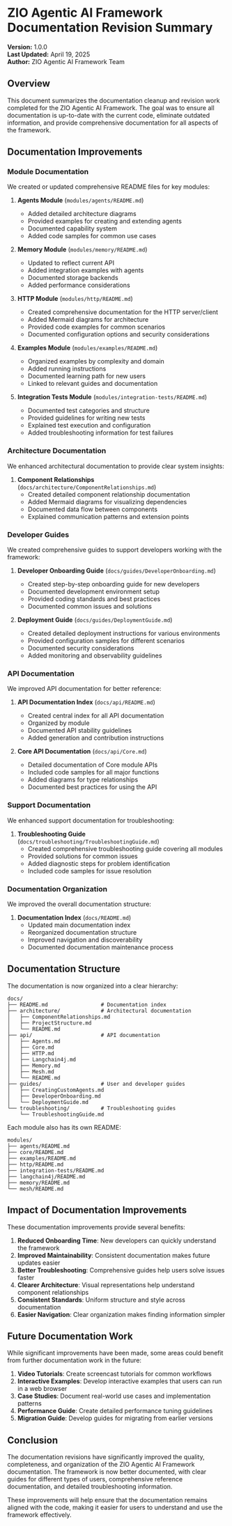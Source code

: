 # ZIO Agentic AI Framework Documentation Revision Summary

**Version:** 1.0.0  
**Last Updated:** April 19, 2025  
**Author:** ZIO Agentic AI Framework Team  

## Overview

This document summarizes the documentation cleanup and revision work completed for the ZIO Agentic AI Framework. The goal was to ensure all documentation is up-to-date with the current code, eliminate outdated information, and provide comprehensive documentation for all aspects of the framework.

## Documentation Improvements

### Module Documentation

We created or updated comprehensive README files for key modules:

1. **Agents Module** (`modules/agents/README.md`)
   - Added detailed architecture diagrams
   - Provided examples for creating and extending agents
   - Documented capability system
   - Added code samples for common use cases

2. **Memory Module** (`modules/memory/README.md`)
   - Updated to reflect current API
   - Added integration examples with agents
   - Documented storage backends
   - Added performance considerations

3. **HTTP Module** (`modules/http/README.md`)
   - Created comprehensive documentation for the HTTP server/client
   - Added Mermaid diagrams for architecture
   - Provided code examples for common scenarios
   - Documented configuration options and security considerations

4. **Examples Module** (`modules/examples/README.md`)
   - Organized examples by complexity and domain
   - Added running instructions
   - Documented learning path for new users
   - Linked to relevant guides and documentation

5. **Integration Tests Module** (`modules/integration-tests/README.md`)
   - Documented test categories and structure
   - Provided guidelines for writing new tests
   - Explained test execution and configuration
   - Added troubleshooting information for test failures

### Architecture Documentation

We enhanced architectural documentation to provide clear system insights:

1. **Component Relationships** (`docs/architecture/ComponentRelationships.md`)
   - Created detailed component relationship documentation
   - Added Mermaid diagrams for visualizing dependencies
   - Documented data flow between components
   - Explained communication patterns and extension points

### Developer Guides

We created comprehensive guides to support developers working with the framework:

1. **Developer Onboarding Guide** (`docs/guides/DeveloperOnboarding.md`)
   - Created step-by-step onboarding guide for new developers
   - Documented development environment setup
   - Provided coding standards and best practices
   - Documented common issues and solutions

2. **Deployment Guide** (`docs/guides/DeploymentGuide.md`)
   - Created detailed deployment instructions for various environments
   - Provided configuration samples for different scenarios
   - Documented security considerations
   - Added monitoring and observability guidelines

### API Documentation

We improved API documentation for better reference:

1. **API Documentation Index** (`docs/api/README.md`)
   - Created central index for all API documentation
   - Organized by module
   - Documented API stability guidelines
   - Added generation and contribution instructions

2. **Core API Documentation** (`docs/api/Core.md`)
   - Detailed documentation of Core module APIs
   - Included code samples for all major functions
   - Added diagrams for type relationships
   - Documented best practices for using the API

### Support Documentation

We enhanced support documentation for troubleshooting:

1. **Troubleshooting Guide** (`docs/troubleshooting/TroubleshootingGuide.md`)
   - Created comprehensive troubleshooting guide covering all modules
   - Provided solutions for common issues
   - Added diagnostic steps for problem identification
   - Included code samples for issue resolution

### Documentation Organization

We improved the overall documentation structure:

1. **Documentation Index** (`docs/README.md`)
   - Updated main documentation index
   - Reorganized documentation structure
   - Improved navigation and discoverability
   - Documented documentation maintenance process

## Documentation Structure

The documentation is now organized into a clear hierarchy:

```
docs/
├── README.md                 # Documentation index
├── architecture/             # Architectural documentation
│   ├── ComponentRelationships.md
│   ├── ProjectStructure.md
│   └── README.md
├── api/                      # API documentation
│   ├── Agents.md
│   ├── Core.md
│   ├── HTTP.md
│   ├── Langchain4j.md
│   ├── Memory.md
│   ├── Mesh.md
│   └── README.md
├── guides/                   # User and developer guides
│   ├── CreatingCustomAgents.md
│   ├── DeveloperOnboarding.md
│   └── DeploymentGuide.md
└── troubleshooting/          # Troubleshooting guides
    └── TroubleshootingGuide.md
```

Each module also has its own README:

```
modules/
├── agents/README.md
├── core/README.md
├── examples/README.md
├── http/README.md
├── integration-tests/README.md
├── langchain4j/README.md
├── memory/README.md
└── mesh/README.md
```

## Impact of Documentation Improvements

These documentation improvements provide several benefits:

1. **Reduced Onboarding Time**: New developers can quickly understand the framework
2. **Improved Maintainability**: Consistent documentation makes future updates easier
3. **Better Troubleshooting**: Comprehensive guides help users solve issues faster
4. **Clearer Architecture**: Visual representations help understand component relationships
5. **Consistent Standards**: Uniform structure and style across documentation
6. **Easier Navigation**: Clear organization makes finding information simpler

## Future Documentation Work

While significant improvements have been made, some areas could benefit from further documentation work in the future:

1. **Video Tutorials**: Create screencast tutorials for common workflows
2. **Interactive Examples**: Develop interactive examples that users can run in a web browser
3. **Case Studies**: Document real-world use cases and implementation patterns
4. **Performance Guide**: Create detailed performance tuning guidelines
5. **Migration Guide**: Develop guides for migrating from earlier versions

## Conclusion

The documentation revisions have significantly improved the quality, completeness, and organization of the ZIO Agentic AI Framework documentation. The framework is now better documented, with clear guides for different types of users, comprehensive reference documentation, and detailed troubleshooting information.

These improvements will help ensure that the documentation remains aligned with the code, making it easier for users to understand and use the framework effectively.
